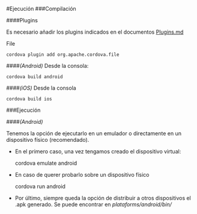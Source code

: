 #Ejecución
###Compilación

####Plugins

Es necesario añadir los plugins indicados en el documentos [Plugins.md](https://github.com/aoltra/VisualDomo/blob/master/doc/Plugins.md)

File

    cordova plugin add org.apache.cordova.file

####*(Android)* 
Desde la consola:

    cordova build android
    
####*(iOS)* Desde la consola 

    cordova build ios
  
###Ejecución
 
####*(Android)* 

Tenemos la opción de ejecutarlo en un emulador o directamente en un dispositivo físico (recomendado). 
             
* En el primero caso, una vez tengamos creado el dispositivo virtual:
    
         
    cordova emulate android

* En caso de querer probarlo sobre un dispositivo físico

    cordova run android

* Por último, siempre queda la opción de distribuir a otros dispositivos el .apk generado. Se puede encontrar en *plataforms/android/bin/*